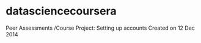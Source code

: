 datasciencecoursera
===================
Peer Assessments /Course Project: Setting up accounts
Created on 12 Dec 2014
